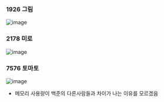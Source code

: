 ### 1926 그림
![image](https://user-images.githubusercontent.com/9216335/189628495-a59170d6-ab1e-4f98-9e35-f482e1bfa5d3.png)

### 2178 미로
![image](https://user-images.githubusercontent.com/9216335/189628577-069bb715-c68e-4589-a453-d88b6932bec3.png)

### 7576 토마토
![image](https://user-images.githubusercontent.com/9216335/189825551-32399106-0883-4a97-9a95-4c3e6b789de5.png)

- 메모리 사용량이 백준의 다른사람들과 차이가 나는 이유를 모르겠음